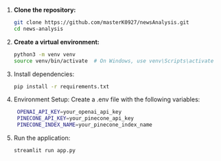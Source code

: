 1. **Clone the repository:**
   ```bash
   git clone https://github.com/masterK0927/newsAnalysis.git
   cd news-analysis
   ```
2. **Create a virtual environment:**
   ```bash
   python3 -m venv venv
   source venv/bin/activate  # On Windows, use venv\Scripts\activate
   ```
3. Install dependencies:
   ```bash
   pip install -r requirements.txt
   ```
4. Environment Setup: Create a .env file with the following variables:
   ```bash
    OPENAI_API_KEY=your_openai_api_key
    PINECONE_API_KEY=your_pinecone_api_key
    PINECONE_INDEX_NAME=your_pinecone_index_name
   ```
5. Run the application:
   ```bash
   streamlit run app.py
   ```